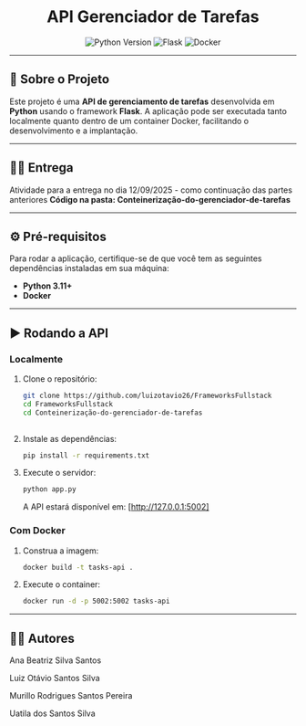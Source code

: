 <h1 align="center">API Gerenciador de Tarefas</h1>
<p align="center">
  <img src="https://img.shields.io/badge/Python-3.11+-3776AB?style=for-the-badge&logo=python&logoColor=white" alt="Python Version">
  <img src="https://img.shields.io/badge/Flask-000000?style=for-the-badge&logo=flask&logoColor=white" alt="Flask">
  <img src="https://img.shields.io/badge/Docker-2496ED?style=for-the-badge&logo=docker&logoColor=white" alt="Docker">
</p>

---

## 🚀 Sobre o Projeto
Este projeto é uma **API de gerenciamento de tarefas** desenvolvida em **Python** usando o framework **Flask**. A aplicação pode ser executada tanto localmente quanto dentro de um container Docker, facilitando o desenvolvimento e a implantação.

---

## 👩‍💻 Entrega
Atividade para a entrega no dia 12/09/2025 - como continuação das partes anteriores
**Código na pasta: Conteinerização-do-gerenciador-de-tarefas**

---

## ⚙️ Pré-requisitos
Para rodar a aplicação, certifique-se de que você tem as seguintes dependências instaladas em sua máquina:
* **Python 3.11+**
* **Docker**

---

## ▶️ Rodando a API

### Localmente
1.  Clone o repositório:
    ```bash
    git clone https://github.com/luizotavio26/FrameworksFullstack
    cd FrameworksFullstack
    cd Conteinerização-do-gerenciador-de-tarefas
   
    ```
2.  Instale as dependências:
    ```bash
    pip install -r requirements.txt
    ```
3.  Execute o servidor:
    ```bash
    python app.py
    ```
    A API estará disponível em: [http://127.0.0.1:5002]

### Com Docker
1.  Construa a imagem:
    ```bash
    docker build -t tasks-api .
    ```
2.  Execute o container:
    ```bash
    docker run -d -p 5002:5002 tasks-api
    ```

---

## 👩‍💻 Autores

Ana Beatriz Silva Santos

Luiz Otávio Santos Silva

Murillo Rodrigues Santos Pereira

Uatila dos Santos Silva
